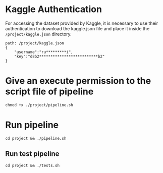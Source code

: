 # Kaggle Authentication

For accessing the dataset provided by Kaggle, it is necessary to use their authentication to download the kaggle.json file and place it inside the `/project/kaggle.json` directory.

```
path: /project/kaggle.json
{ 
	"username":"ru*********i",
	"key":"d8b2**************************b2"
}
```
# Give an execute permission to the script file of pipeline
```[bash]
chmod +x ./project/pipeline.sh
```
# Run pipeline 
```[bash]
cd project && ./pipeline.sh
```
## Run test pipeline
```
cd project && ./tests.sh
```